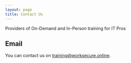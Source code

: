 ```yaml
---
layout: page
title: Contact Us
---
```


<p class="message">
  Providers of On-Demand and In-Person training for IT Pros
</p>

## Email

You can contact us on [training@worksecure.online](mailto:training@worksecure.online).
